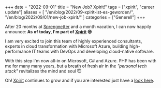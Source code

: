 +++
date = "2022-09-01"
title = "New Job? Xpirit!"
tags = ["xpirit", "career update"]
aliases = [
    "/en/blog/2022/09-xpirit-ist-es-geworden/",
    "/en/blog/2022/09/01/new-job-xpirit/"
]
categories = ["Generell"]
+++

After 20 months at [Sprengnetter] and a month vacation, I can now happily announce: **As of today, I'm part of [Xpirit] 😎** <!--more-->

I am very excited to join this team of highly experienced consultants, experts in cloud transformation with Microsoft Azure, building high-performance IT teams with DevOps and developing cloud-native software.

With this step I'm now all-in on Microsoft, C# and Azure. PHP has been with me for many many years, but a breath of fresh air in the *"personal tech stack"* revitalizes the mind and soul 😇

Oh! [Xpirit] continues to grow and if you are interested just have a [look here][1].

  [Sprengnetter]: https://www.sprengnetter.de
  [Xpirit]: https://www.xpirit.com
  [1]: https://xpirit.com/company/team/#germany
